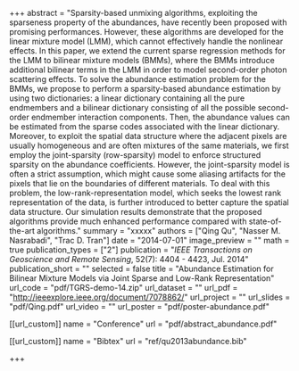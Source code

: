 +++
abstract = "Sparsity-based unmixing algorithms, exploiting the sparseness property of the abundances, have recently been proposed with promising performances. However, these algorithms are developed for the linear mixture model (LMM), which cannot effectively handle the nonlinear effects. In this paper, we extend the current sparse regression methods for the LMM to bilinear mixture models (BMMs), where the BMMs introduce additional bilinear terms in the LMM in order to model second-order photon scattering effects. To solve the abundance estimation problem for the BMMs, we propose to perform a sparsity-based abundance estimation by using two dictionaries: a linear dictionary containing all the pure endmembers and a bilinear dictionary consisting of all the possible second-order endmember interaction components. Then, the abundance values can be estimated from the sparse codes associated with the linear dictionary. Moreover, to exploit the spatial data structure where the adjacent pixels are usually homogeneous and are often mixtures of the same materials, we first employ the joint-sparsity (row-sparsity) model to enforce structured sparsity on the abundance coefficients. However, the joint-sparsity model is often a strict assumption, which might cause some aliasing artifacts for the pixels that lie on the boundaries of different materials. To deal with this problem, the low-rank-representation model, which seeks the lowest rank representation of the data, is further introduced to better capture the spatial data structure. Our simulation results demonstrate that the proposed algorithms provide much enhanced performance compared with state-of-the-art algorithms."
summary = "xxxxx"
authors = ["Qing Qu", "Nasser M. Nasrabadi", "Trac D. Tran"]
date = "2014-07-01"
image_preview = ""
math = true
publication_types = ["2"]
publication = "*IEEE Transactions on Geoscience and Remote Sensing*, 52(7): 4404 - 4423, Jul. 2014"
publication_short = ""
selected = false
title = "Abundance Estimation for Bilinear Mixture Models via Joint Sparse and Low-Rank Representation"
url_code = "pdf/TGRS-demo-14.zip"
url_dataset = ""
url_pdf = "http://ieeexplore.ieee.org/document/7078862/"
url_project = ""
url_slides = "pdf/Qing.pdf"
url_video = ""
url_poster = "pdf/poster-abundance.pdf"

[[url_custom]]
name = "Conference"
url = "pdf/abstract_abundance.pdf"



[[url_custom]]
name = "Bibtex"
url = "ref/qu2013abundance.bib"

+++
